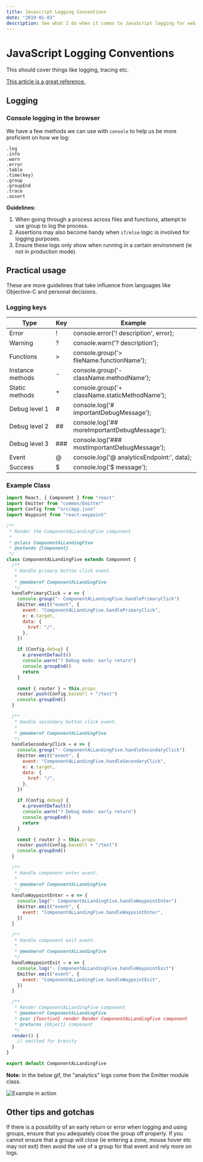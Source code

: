 ```yaml
---
title: Javascript Logging Conventions
date: "2019-01-03"
description: See what I do when it comes to JavaScript logging for web.
---
```


# JavaScript Logging Conventions

This should cover things like logging, tracing etc.

[This article is a great reference.](https://medium.freecodecamp.org/how-you-can-improve-your-workflow-using-the-javascript-console-bdd7823a9472)

## Logging

### Console logging in the browser

We have a few methods we can use with `console` to help us be more proficient on how we log:

```
.log
.info
.warn
.error
.table
.time(key)
.group
.groupEnd
.trace
.assert
```

**Guidelines:**

1.  When going through a process across files and functions, attempt to use group to log the process.
2.  Assertions may also become handy when `if/else` logic is involved for logging purposes.
3.  Ensure these logs only show when running in a certain environment (ie not in production mode).

## Practical usage

These are more guidelines that take influence from languages like Objective-C and personal decisions.

### Logging keys

| Type             | Key | Example                                        |
| ---------------- | --- | ---------------------------------------------- |
| Error            | !   | console.error('! description', error);         |
| Warning          | ?   | console.warn('? description');                 |
| Functions        | >   | console.group('> fileName.functionName');      |
| Instance methods | -   | console.group('- className.methodName');       |
| Static methods   | +   | console.group('+ className.staticMethodName'); |
| Debug level 1    | #   | console.log('# importantDebugMessage');        |
| Debug level 2    | ##  | console.log('## moreImportantDebugMessage');   |
| Debug level 3    | ### | console.log('### mostImportantDebugMessage');  |
| Event            | @   | console.log('@ analyticsEndpoint:', data);     |
| Success          | \$  | console.log('\$ message');                     |

### Example Class

```javascript
import React, { Component } from "react"
import Emitter from "common/Emitter"
import Config from "src/app.json"
import Waypoint from "react-waypoint"

/**
 * Render the ComponentALLandingFive component
 *
 * @class ComponentALLandingFive
 * @extends {Component}
 */
class ComponentALLandingFive extends Component {
  /**
   * Handle primary button click event.
   *
   * @memberof ComponentALLandingFive
   */
  handlePrimaryClick = e => {
    console.group("- ComponentALLandingFive.handlePrimaryClick")
    Emitter.emit("event", {
      event: "ComponentALLandingFive.handlePrimaryClick",
      e: e.target,
      data: {
        href: "/",
      },
    })

    if (Config.debug) {
      e.preventDefault()
      console.warn("? Debug mode: early return")
      console.groupEnd()
      return
    }

    const { router } = this.props
    router.push(Config.baseUrl + "/test")
    console.groupEnd()
  }

  /**
   * Handle secondary button click event.
   *
   * @memberof ComponentALLandingFive
   */
  handleSecondaryClick = e => {
    console.group("- ComponentALLandingFive.handleSecondaryClick")
    Emitter.emit("event", {
      event: "ComponentALLandingFive.handleSecondaryClick",
      e: e.target,
      data: {
        href: "/",
      },
    })

    if (Config.debug) {
      e.preventDefault()
      console.warn("? Debug mode: early return")
      console.groupEnd()
      return
    }

    const { router } = this.props
    router.push(Config.baseUrl + "/test")
    console.groupEnd()
  }

  /**
   * Handle component enter event.
   *
   * @memberof ComponentALLandingFive
   */
  handleWaypointEnter = e => {
    console.log("- ComponentALLandingFive.handleWaypointEnter")
    Emitter.emit("event", {
      event: "ComponentALLandingFive.handleWaypointEnter",
    })
  }

  /**
   * Handle component exit event.
   *
   * @memberof ComponentALLandingFive
   */
  handleWaypointExit = e => {
    console.log("- ComponentALLandingFive.handleWaypointExit")
    Emitter.emit("event", {
      event: "ComponentALLandingFive.handleWaypointExit",
    })
  }

  /**
   * Render ComponentALLandingFive component
   * @memberof ComponentALLandingFive
   * @var {function} render Render ComponentALLandingFive component
   * @returns {Object} component
   */
  render() {
    // omitted for brevity
  }
}

export default ComponentALLandingFive
```

**Note:** In the below gif, the "analytics" logs come from the Emitter module class.

![Example in action](https://res.cloudinary.com/gitgoodclub/image/upload/v1539219876/gifAnalytics.gif)

## Other tips and gotchas

If there is a possibility of an early return or error when logging and using groups, ensure that you adequately close the group off properly. If you cannot ensure that a group will close (ie entering a zone, mouse hover etc may not exit) then avoid the use of a group for that event and rely more on logs.
